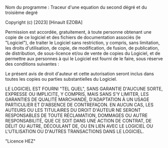 Nom du programme : Traceur d'une equation du second dégré et du troisième degré

Copyright (c) [2023] [Hinault EZOBA]

Permission est accordée, gratuitement, à toute personne obtenant une copie de ce logiciel et des fichiers de documentation associés (le "Logiciel"), de traiter le Logiciel sans restriction, y compris, sans limitation, les droits d'utilisation, de copie, de modification, de fusion, de publication, de distribution, de sous-licence et/ou de vente de copies du Logiciel, et de permettre aux personnes à qui le Logiciel est fourni de le faire, sous réserve des conditions suivantes :

Le présent avis de droit d'auteur et cette autorisation seront inclus dans toutes les copies ou parties substantielles du Logiciel.

LE LOGICIEL EST FOURNI "TEL QUEL", SANS GARANTIE D'AUCUNE SORTE, EXPRESSE OU IMPLICITE, Y COMPRIS, MAIS SANS S'Y LIMITER, LES GARANTIES DE QUALITÉ MARCHANDE, D'ADAPTATION À UN USAGE PARTICULIER ET D'ABSENCE DE CONTREFAÇON. EN AUCUN CAS, LES AUTEURS OU LES TITULAIRES DU DROIT D'AUTEUR NE SERONT RESPONSABLES DE TOUTE RÉCLAMATION, DOMMAGES OU AUTRE RESPONSABILITÉ, QUE CE SOIT DANS UNE ACTION DE CONTRAT, DE DÉLIT OU AUTRE, DÉCOULANT DE, OU EN LIEN AVEC LE LOGICIEL OU L'UTILISATION OU D'AUTRES TRANSACTIONS DANS LE LOGICIEL.

"Licence HEZ"
